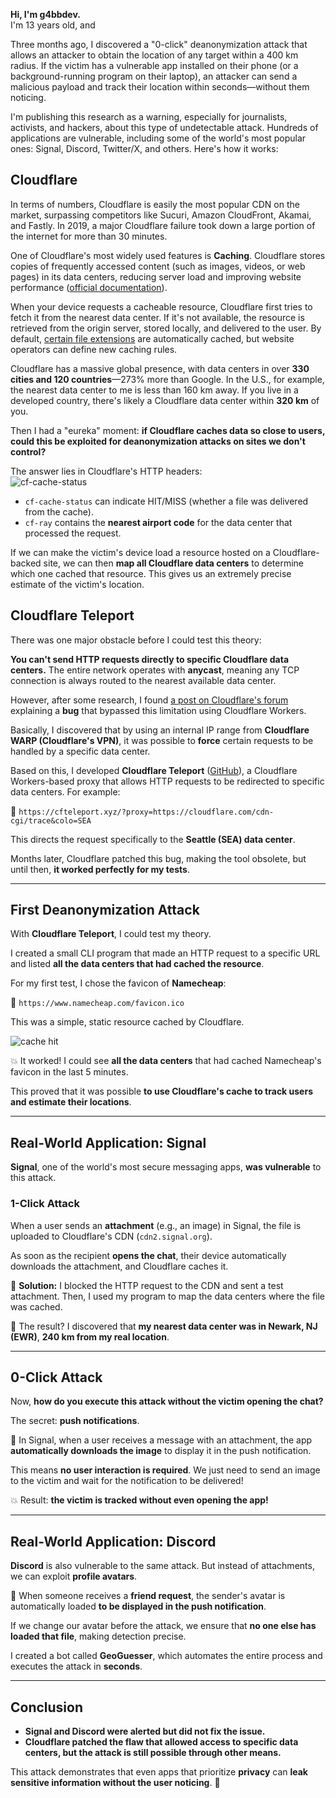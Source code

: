 **Hi, I'm g4bbdev.**  
I'm 13 years old, and  

Three months ago, I discovered a "0-click" deanonymization attack that allows an attacker to obtain the location of any target within a 400 km radius. If the victim has a vulnerable app installed on their phone (or a background-running program on their laptop), an attacker can send a malicious payload and track their location within seconds—without them noticing.  

I'm publishing this research as a warning, especially for journalists, activists, and hackers, about this type of undetectable attack. Hundreds of applications are vulnerable, including some of the world's most popular ones: Signal, Discord, Twitter/X, and others. Here's how it works:  

## Cloudflare  

In terms of numbers, Cloudflare is easily the most popular CDN on the market, surpassing competitors like Sucuri, Amazon CloudFront, Akamai, and Fastly. In 2019, a major Cloudflare failure took down a large portion of the internet for more than 30 minutes.  

One of Cloudflare's most widely used features is **Caching**. Cloudflare stores copies of frequently accessed content (such as images, videos, or web pages) in its data centers, reducing server load and improving website performance ([official documentation](https://developers.cloudflare.com/cache/)).  

When your device requests a cacheable resource, Cloudflare first tries to fetch it from the nearest data center. If it's not available, the resource is retrieved from the origin server, stored locally, and delivered to the user. By default, [certain file extensions](https://developers.cloudflare.com/cache/concepts/default-cache-behavior/) are automatically cached, but website operators can define new caching rules.  

Cloudflare has a massive global presence, with data centers in over **330 cities and 120 countries**—273% more than Google. In the U.S., for example, the nearest data center to me is less than 160 km away. If you live in a developed country, there's likely a Cloudflare data center within **320 km** of you.  

Then I had a "eureka" moment: **if Cloudflare caches data so close to users, could this be exploited for deanonymization attacks on sites we don't control?**  

The answer lies in Cloudflare's HTTP headers:  
![cf-cache-status](https://gist.github.com/user-attachments/assets/95e1a39a-ed25-4531-9c57-a1b43c616519)  

- `cf-cache-status` can indicate HIT/MISS (whether a file was delivered from the cache).  
- `cf-ray` contains the **nearest airport code** for the data center that processed the request.  

If we can make the victim's device load a resource hosted on a Cloudflare-backed site, we can then **map all Cloudflare data centers** to determine which one cached that resource. This gives us an extremely precise estimate of the victim's location.  

## Cloudflare Teleport  

There was one major obstacle before I could test this theory:  

**You can't send HTTP requests directly to specific Cloudflare data centers.** The entire network operates with **anycast**, meaning any TCP connection is always routed to the nearest available data center.  

However, after some research, I found [a post on Cloudflare's forum](https://community.cloudflare.com/t/how-to-run-workers-on-specific-datacenter-colos/385851) explaining a **bug** that bypassed this limitation using Cloudflare Workers.  

Basically, I discovered that by using an internal IP range from **Cloudflare WARP (Cloudflare's VPN)**, it was possible to **force** certain requests to be handled by a specific data center.  

Based on this, I developed **Cloudflare Teleport** ([GitHub](https://github.com/hackermondev/cf-teleport)), a Cloudflare Workers-based proxy that allows HTTP requests to be redirected to specific data centers. For example:  

🔹 `https://cfteleport.xyz/?proxy=https://cloudflare.com/cdn-cgi/trace&colo=SEA`  

This directs the request specifically to the **Seattle (SEA) data center**.  

Months later, Cloudflare patched this bug, making the tool obsolete, but until then, **it worked perfectly for my tests**.  

---  

## First Deanonymization Attack  

With **Cloudflare Teleport**, I could test my theory.  

I created a small CLI program that made an HTTP request to a specific URL and listed **all the data centers that had cached the resource**.  

For my first test, I chose the favicon of **Namecheap**:  

🔗 `https://www.namecheap.com/favicon.ico`  

This was a simple, static resource cached by Cloudflare.  

![cache hit](https://gist.github.com/user-attachments/assets/8da57801-ae8e-4adf-9a2e-ec6feec6086f)  

💥 It worked! I could see **all the data centers** that had cached Namecheap's favicon in the last 5 minutes.  

This proved that it was possible **to use Cloudflare's cache to track users and estimate their locations**.  

---  

## Real-World Application: Signal  

**Signal**, one of the world's most secure messaging apps, **was vulnerable** to this attack.  

### 1-Click Attack  

When a user sends an **attachment** (e.g., an image) in Signal, the file is uploaded to Cloudflare's CDN (`cdn2.signal.org`).  

As soon as the recipient **opens the chat**, their device automatically downloads the attachment, and Cloudflare caches it.  

🔹 **Solution:** I blocked the HTTP request to the CDN and sent a test attachment. Then, I used my program to map the data centers where the file was cached.  

📍 The result? I discovered that **my nearest data center was in Newark, NJ (EWR)**, **240 km from my real location**.  

---  

## 0-Click Attack  

Now, **how do you execute this attack without the victim opening the chat?**  

The secret: **push notifications**.  

📌 In Signal, when a user receives a message with an attachment, the app **automatically downloads the image** to display it in the push notification.  

This means **no user interaction is required**. We just need to send an image to the victim and wait for the notification to be delivered!  

💥 Result: **the victim is tracked without even opening the app!**  

---  

## Real-World Application: Discord  

**Discord** is also vulnerable to the same attack. But instead of attachments, we can exploit **profile avatars**.  

🔹 When someone receives a **friend request**, the sender's avatar is automatically loaded **to be displayed in the push notification**.  

If we change our avatar before the attack, we ensure that **no one else has loaded that file**, making detection precise.  

I created a bot called **GeoGuesser**, which automates the entire process and executes the attack in **seconds**.  

---  

## Conclusion  

- **Signal and Discord were alerted but did not fix the issue.**  
- **Cloudflare patched the flaw that allowed access to specific data centers, but the attack is still possible through other means.**  

This attack demonstrates that even apps that prioritize **privacy** can **leak sensitive information without the user noticing**. 🚨  
